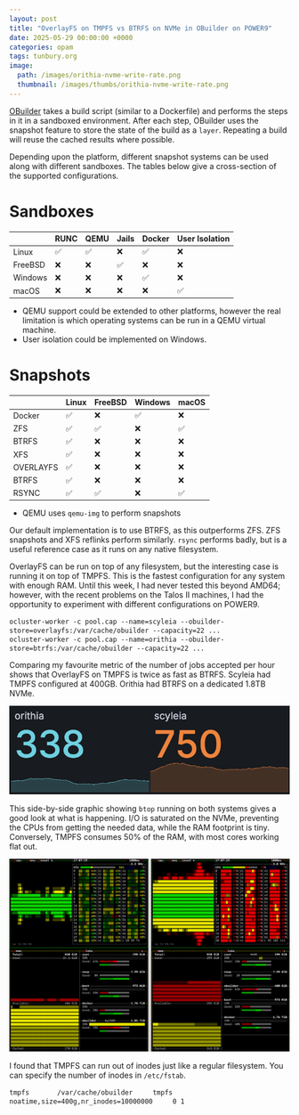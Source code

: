 ```yaml
---
layout: post
title: "OverlayFS on TMPFS vs BTRFS on NVMe in OBuilder on POWER9"
date: 2025-05-29 00:00:00 +0000
categories: opam
tags: tunbury.org
image:
  path: /images/orithia-nvme-write-rate.png
  thumbnail: /images/thumbs/orithia-nvme-write-rate.png
---
```


[OBuilder](https://github.com/ocurrent/obuilder) takes a build script (similar to a Dockerfile) and performs the steps in it in a sandboxed environment. After each step, OBuilder uses the snapshot feature to store the state of the build as a `layer`. Repeating a build will reuse the cached results where possible.

Depending upon the platform, different snapshot systems can be used along with different sandboxes. The tables below give a cross-section of the supported configurations.

# Sandboxes

|         | RUNC | QEMU | Jails | Docker | User Isolation |
| ------- | ---- | ---- | ----- | ------ | -------------- |
| Linux   | ✅   | ✅   | ❌    | ✅     | ❌             |
| FreeBSD | ❌   | ❌   | ✅    | ❌     | ❌             |
| Windows | ❌   | ❌   | ❌    | ✅     | ❌             |
| macOS   | ❌   | ❌   | ❌    | ❌     | ✅             |

* QEMU support could be extended to other platforms, however the real limitation is which operating systems can be run in a QEMU virtual machine.
* User isolation could be implemented on Windows.

# Snapshots

|           | Linux | FreeBSD | Windows | macOS |
| --------- | ----- | ------- | ------- | ----- |
| Docker    | ✅    | ❌      | ✅      | ❌    |
| ZFS       | ✅    | ✅      | ❌      | ✅    |
| BTRFS     | ✅    | ❌      | ❌      | ❌    |
| XFS       | ✅    | ❌      | ❌      | ❌    |
| OVERLAYFS | ✅    | ❌      | ❌      | ❌    |
| BTRFS     | ✅    | ❌      | ❌      | ❌    |
| RSYNC     | ✅    | ✅      | ❌      | ✅    |

* QEMU uses `qemu-img` to perform snapshots

Our default implementation is to use BTRFS, as this outperforms ZFS. ZFS snapshots and XFS reflinks perform similarly. `rsync` performs badly, but is a useful reference case as it runs on any native filesystem.

OverlayFS can be run on top of any filesystem, but the interesting case is running it on top of TMPFS. This is the fastest configuration for any system with enough RAM. Until this week, I had never tested this beyond AMD64; however, with the recent problems on the Talos II machines, I had the opportunity to experiment with different configurations on POWER9.

```
ocluster-worker -c pool.cap --name=scyleia --obuilder-store=overlayfs:/var/cache/obuilder --capacity=22 ...
ocluster-worker -c pool.cap --name=orithia --obuilder-store=btrfs:/var/cache/obuilder --capacity=22 ...
```

Comparing my favourite metric of the number of jobs accepted per hour shows that OverlayFS on TMPFS is twice as fast as BTRFS. Scyleia had TMPFS configured at 400GB. Orithia had BTRFS on a dedicated 1.8TB NVMe.

![](/images/jobs-accepted-per-hour-orithia-scyleia.png)

This side-by-side graphic showing `btop` running on both systems gives a good look at what is happening. I/O is saturated on the NVMe, preventing the CPUs from getting the needed data, while the RAM footprint is tiny. Conversely, TMPFS consumes 50% of the RAM, with most cores working flat out.

![](/images/btop-orithia-scyleia.png)

I found that TMPFS can run out of inodes just like a regular filesystem. You can specify the number of inodes in `/etc/fstab`.

```
tmpfs       /var/cache/obuilder     tmpfs noatime,size=400g,nr_inodes=10000000     0 1
```

